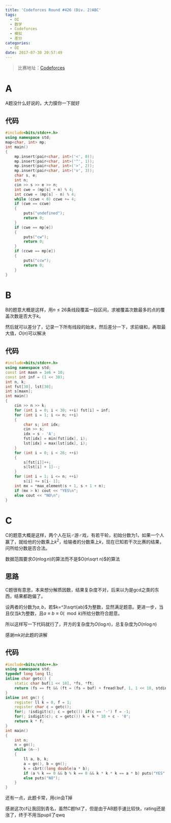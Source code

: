 ```yaml
---
title: 'Codeforces Round #426 (Div. 2)ABC'
tags:
  - OI
  - 数学
  - Codeforces
  - 模拟
  - 差分
categories:
  - OI
date: 2017-07-30 20:57:49
---
```


>  比赛地址：[Codeforces](http://codeforces.com/contest/834)

# A

A题没什么好说的，大力膜你一下就好

<!--more-->

## 代码

``` cpp
#include<bits/stdc++.h>
using namespace std;
map<char, int> mp;
int main()
{
    mp.insert(pair<char, int>('<', 0));
    mp.insert(pair<char, int>('^', 1));
    mp.insert(pair<char, int>('>', 2));
    mp.insert(pair<char, int>('v', 3));
    char s, e;
    int n;
    cin >> s >> e >> n;
    int cwe = (mp[s] + n) % 4;
    int ccwe = (mp[s] - n) % 4;
    while (ccwe < 0) ccwe += 4;
    if (cwe == ccwe)
    {
        puts("undefined");
        return 0;
    }
    if (cwe == mp[e])
    { 
        puts("cw");
        return 0;
    }
    if (ccwe == mp[e])
    { 
        puts("ccw");
        return 0;
    }
}

```

# B

B的题意大概是这样，用$n\leq 26$条线段覆盖一段区间，求被覆盖次数最多的点的覆盖次数是否大于$k$。

然后就可以差分了，记录一下所有线段的始末，然后差分一下，求前缀和，再取最大值，$O(n)$可以解决

## 代码

``` cpp
#include<bits/stdc++.h>
using namespace std;
const int maxn = 1e6 + 10;
const int inf = (1 << 30);
int n, k;
int fst[30], lst[30];
int s[maxn];
int main()
{
    cin >> n >> k;
    for (int i = 0; i < 30; ++i) fst[i] = inf;
    for (int i = 1; i <= n; ++i)
    {
        char s; int idx;
        cin >> s;
        idx = s - 'A';
        fst[idx] = min(fst[idx], i);
        lst[idx] = max(lst[idx], i);
    }
    for (int i = 0; i < 26; ++i)
    {
        s[fst[i]]++;
        s[lst[i] + 1]--;
    }
    for (int i = 1; i <= n; ++i)
        s[i] += s[i- 1];
    int mx = *max_element(s + 1, s + 1 + n);
    if (mx > k) cout << "YES\n";
    else cout << "NO\n";
}
```

# C

C的题意大概是这样，两个人在玩♂游♂戏，有若干轮，初始分数为$1$，如果一个人赢了，就给他的分数乘上$k^2$，给输者的分数乘上$k$，现在已知若干次比赛的结果，问所给分数是否合法。

数据范围要求$O(n\log n)$的算法而不是$O(n\sqrt n)$的算法

## 思路

C题很有意思，本来想分解质因数，结果复杂度不对，后来以为是gcd之类的东西，结果都跑偏了。

设两者的分数为$a,b$，若$k=^3\sqrt{ab}$为整数，显然满足题意。更进一步，当且仅当$k$为整数，且$a\equiv b\equiv0(\mod k)$所给分数符合题意。

所以这样写一下代码就行了，开方的复杂度为$O(\log n)$，总复杂度为$O(n\log n)$

感谢mk对此题的讲解

## 代码

``` cpp
#include<bits/stdc++.h>
using namespace std;
typedef long long ll;
inline char getc() { 
    static char buf[1 << 18], *fs, *ft;
    return (fs == ft && (ft = (fs = buf) + fread(buf, 1, 1 << 18, stdin)), fs == ft) ? EOF : *fs++;
}
inline int gn() { 
    register ll k = 0, f = 1;
    register char c = getc();
    for(; !isdigit(c); c = getc()) if(c == '-') f = -1;
    for(; isdigit(c); c = getc()) k = k * 10 + c - '0';
    return k * f;
}
int main()
{
    int n;
    n = gn();
    while (n--)
    {
        ll a, b, k;
        a = gn(), b = gn();
        k = cbrt((long double)a * b);
        if (a % k == 0 && b % k == 0 && k * k * k == a * b) puts("YES");
        else puts("NO");
    }
}
```

 还有一点，此题卡常，用cin会T掉

感谢这次cf让我回到青名，虽然C题fst了，但是由于AB题手速比较快，rating还是涨了，终于不用当pupil了qwq